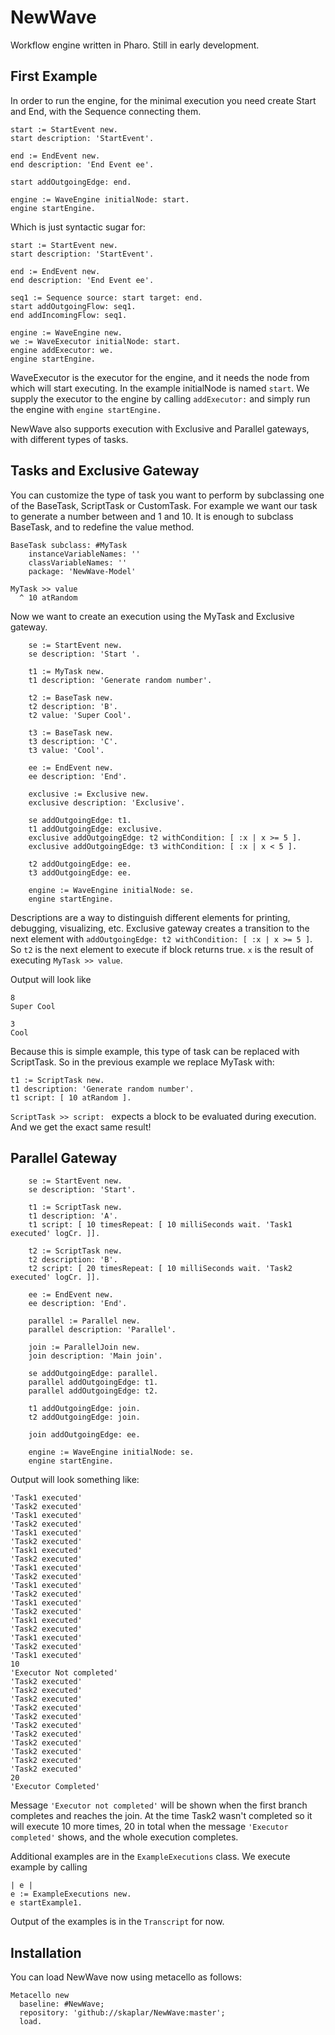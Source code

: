 # NewWave

Workflow engine written in Pharo. Still in early development. 

## First Example

In order to run the engine, for the minimal execution you need create Start and End, with the Sequence connecting them.
```smalltalk
start := StartEvent new.
start description: 'StartEvent'.

end := EndEvent new.
end description: 'End Event ee'.

start addOutgoingEdge: end.

engine := WaveEngine initialNode: start.
engine startEngine.
```

Which is just syntactic sugar for:

```smalltalk
start := StartEvent new.
start description: 'StartEvent'.

end := EndEvent new.
end description: 'End Event ee'.

seq1 := Sequence source: start target: end.
start addOutgoingFlow: seq1.
end addIncomingFlow: seq1. 

engine := WaveEngine new.
we := WaveExecutor initialNode: start.
engine addExecutor: we.
engine startEngine.
```

WaveExecutor is the executor for the engine, and it needs the node from which will start executing. 
In the example initialNode is named `start`. We supply the executor to the engine by calling `addExecutor:` and simply 
run the engine with `engine startEngine.`

NewWave also supports execution with Exclusive and Parallel gateways, with different types of tasks.

## Tasks and Exclusive Gateway 

You can customize the type of task you want to perform by subclassing one of the BaseTask, ScriptTask or CustomTask. 
For example we want our task to generate a number between and 1 and 10. It is enough to subclass BaseTask, and to redefine the value method.

```smalltalk
BaseTask subclass: #MyTask
	instanceVariableNames: ''
	classVariableNames: ''
	package: 'NewWave-Model'
```

```smalltalk
MyTask >> value
  ^ 10 atRandom
```

Now we want to create an execution using the MyTask and Exclusive gateway.

```smalltalk
	se := StartEvent new.
	se description: 'Start '.

	t1 := MyTask new.
	t1 description: 'Generate random number'.

	t2 := BaseTask new.
	t2 description: 'B'.
	t2 value: 'Super Cool'.

	t3 := BaseTask new.
	t3 description: 'C'.
	t3 value: 'Cool'.

	ee := EndEvent new.
	ee description: 'End'.

	exclusive := Exclusive new.
	exclusive description: 'Exclusive'.
	
	se addOutgoingEdge: t1.
	t1 addOutgoingEdge: exclusive.
	exclusive addOutgoingEdge: t2 withCondition: [ :x | x >= 5 ].
	exclusive addOutgoingEdge: t3 withCondition: [ :x | x < 5 ].
	
	t2 addOutgoingEdge: ee.
	t3 addOutgoingEdge: ee.
	
	engine := WaveEngine initialNode: se.
	engine startEngine.

```
Descriptions are a way to distinguish different elements for printing, debugging, visualizing, etc.
Exclusive gateway creates a transition to the next element with `addOutgoingEdge: t2 withCondition: [ :x | x >= 5 ]`. So `t2` is the next element to execute if block returns true. `x` is the result of executing ```MyTask >> value```.

Output will look like

```smalltalk
8
Super Cool

3
Cool
```

Because this is simple example, this type of task can be replaced with ScriptTask. So in the previous example we replace MyTask with:

```smalltalk
t1 := ScriptTask new.
t1 description: 'Generate random number'.
t1 script: [ 10 atRandom ].
```

`ScriptTask >> script: ` expects a block to be evaluated during execution. And we get the exact same result!


## Parallel Gateway 

```smalltalk
	se := StartEvent new.
	se description: 'Start'.

	t1 := ScriptTask new.
	t1 description: 'A'.
	t1 script: [ 10 timesRepeat: [ 10 milliSeconds wait. 'Task1 executed' logCr. ]].

	t2 := ScriptTask new.
	t2 description: 'B'.
	t2 script: [ 20 timesRepeat: [ 10 milliSeconds wait. 'Task2 executed' logCr. ]].

	ee := EndEvent new.
	ee description: 'End'.

	parallel := Parallel new.
	parallel description: 'Parallel'.
	
	join := ParallelJoin new.
	join description: 'Main join'.
	
	se addOutgoingEdge: parallel.
	parallel addOutgoingEdge: t1.
	parallel addOutgoingEdge: t2.
	
	t1 addOutgoingEdge: join.
	t2 addOutgoingEdge: join.	
	
	join addOutgoingEdge: ee.
	
	engine := WaveEngine initialNode: se.
	engine startEngine.
```

Output will look something like:

```
'Task1 executed'
'Task2 executed'
'Task1 executed'
'Task2 executed'
'Task1 executed'
'Task2 executed'
'Task1 executed'
'Task2 executed'
'Task1 executed'
'Task2 executed'
'Task1 executed'
'Task2 executed'
'Task1 executed'
'Task2 executed'
'Task1 executed'
'Task2 executed'
'Task1 executed'
'Task2 executed'
'Task1 executed'
10
'Executor Not completed'
'Task2 executed'
'Task2 executed'
'Task2 executed'
'Task2 executed'
'Task2 executed'
'Task2 executed'
'Task2 executed'
'Task2 executed'
'Task2 executed'
'Task2 executed'
'Task2 executed'
20
'Executor Completed'
```

Message `'Executor not completed'` will be shown when the first branch completes and reaches the join. At the time Task2 wasn't completed so it will execute 10 more times, 20 in total when the message `'Executor completed'` shows, and the whole execution completes.

Additional examples are in the `ExampleExecutions` class. 
We execute example by calling

```smalltalk
| e |
e := ExampleExecutions new.
e startExample1.
```

Output of the examples is in the `Transcript` for now.


## Installation

You can load NewWave now using metacello as follows:

```smalltalk
Metacello new
  baseline: #NewWave;
  repository: 'github://skaplar/NewWave:master';
  load.
```
